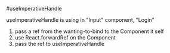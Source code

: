 #useImperativeHandle

useImperativeHandle is using in "Input" component, "Login"

1. pass a ref from the wanting-to-bind to the Component it self
2. use React.forwardRef on the Component
3. pass the ref to useImperativeHandle

